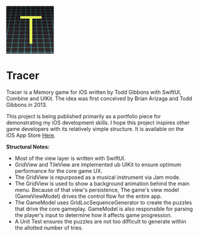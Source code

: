 <!--<img src="https://github.com/ToddGFP/Tracer/blob/main/icon.png" width=150 alt="App Icon">-->
<img src="https://github.com/ToddGFP/Tracer/blob/main/Tracer/Assets.xcassets/AppIcon.appiconset/icon-1024.png" width=128 alt="App Icon">

# Tracer

Tracer is a Memory game for iOS written by Todd Gibbons with SwiftUI, Combine and UIKit.  The idea was first conceived by Brian Arizaga and Todd Gibbons in 2013.

This project is being published primarily as a portfolio piece for demonstrating my iOS development skills.  I hope this project inspires other game developers with its relatively simple structure.  It is available on the iOS App Store <a href="https://apps.apple.com/us/app/tracer-a-memory-game/id6477837958">Here</a>.<!-- and my developer portfolio is available <a href="http://toddgibbons.com/apps">Here</a>.-->

**Structural Notes:**

- Most of the view layer is written with SwiftUI.
- GridView and TileView are implemented ub UIKit to ensure optimum performance for the core game UX.
- The GridView is repurposed as a musical instrument via Jam mode.
- The GridView is used to show a background animation behind the main menu.  Because of that view's persistence, The game's view model (GameViewModel) drives the control flow for the entire app.
- The GameModel uses GridLocSequenceGenerator to create the puzzles that drive the core gameplay.  GameModel is also responsible for parsing the player's input to determine how it affects game progression.
- A Unit Test ensures the puzzles are not too difficult to generate within the allotted number of tries.
